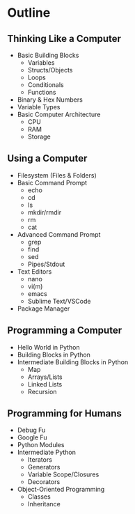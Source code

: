 # Outline

## Thinking Like a Computer

- Basic Building Blocks
    - Variables
    - Structs/Objects
    - Loops
    - Conditionals
    - Functions
- Binary & Hex Numbers
- Variable Types
- Basic Computer Architecture
    - CPU
    - RAM
    - Storage

## Using a Computer

- Filesystem (Files & Folders)
- Basic Command Prompt
    - echo
    - cd
    - ls
    - mkdir/rmdir
    - rm
    - cat
- Advanced Command Prompt
    - grep
    - find
    - sed
    - Pipes/Stdout
- Text Editors
    - nano
    - vi(m)
    - emacs
    - Sublime Text/VSCode
- Package Manager

## Programming a Computer

- Hello World in Python
- Building Blocks in Python
- Intermediate Building Blocks in Python
    - Map
    - Arrays/Lists
    - Linked Lists
    - Recursion

## Programming for Humans

- Debug Fu
- Google Fu
- Python Modules
- Intermediate Python
    - Iterators
    - Generators
    - Variable Scope/Closures
    - Decorators
- Object-Oriented Programming
    - Classes
    - Inheritance
